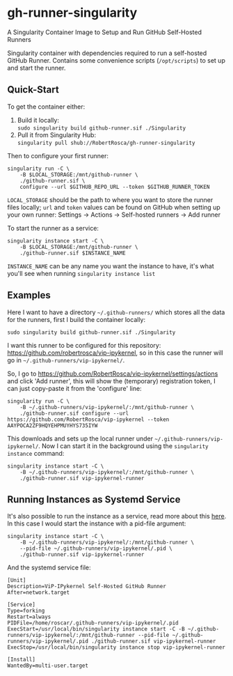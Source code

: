 # gh-runner-singularity
A Singularity Container Image to Setup and Run GitHub Self-Hosted Runners

Singularity container with dependencies required to run a self-hosted GitHub
Runner. Contains some convenience scripts (`/opt/scripts`) to set up and
start the runner.

## Quick-Start

To get the container either:

1. Build it locally:  \
   `sudo singularity build github-runner.sif ./Singularity`
2. Pull it from Singularity Hub:  \
   `singularity pull shub://RobertRosca/gh-runner-singularity`

Then to configure your first runner:

```
singularity run -C \
    -B $LOCAL_STORAGE:/mnt/github-runner \
    ./github-runner.sif \
    configure --url $GITHUB_REPO_URL --token $GITHUB_RUNNER_TOKEN
```

`LOCAL_STORAGE` should be the path to where you want to store the runner
files locally; `url` and `token` values can be found on GitHub when setting
up your own runner: Settings -> Actions -> Self-hosted runners -> Add runner

To start the runner as a service:

```
singularity instance start -C \
    -B $LOCAL_STORAGE:/mnt/github-runner \
    ./github-runner.sif $INSTANCE_NAME
```

`INSTANCE_NAME` can be any name you want the instance to have, it's what
you'll see when running `singularity instance list`

## Examples

Here I want to have a directory `~/.github-runners/` which stores all the data
for the runners, first I build the container locally:

```
sudo singularity build github-runner.sif ./Singularity
```

I want this runner to be configured for this repository:
<https://github.com/robertrosca/vip-ipykernel>, so in this case the runner will
go in `~/.github-runners/vip-ipykernel/`.

So, I go to <https://github.com/RobertRosca/vip-ipykernel/settings/actions> and
click 'Add runner', this will show the (temporary) registration token, I can
just copy-paste it from the 'configure' line:

```
singularity run -C \
    -B ~/.github-runners/vip-ipykernel/:/mnt/github-runner \
    ./github-runner.sif configure --url https://github.com/RobertRosca/vip-ipykernel --token AAYPOCA2ZF9HQYEHPMUYHYS735IYW
```

This downloads and sets up the local runner under
`~/.github-runners/vip-ipykernel/`. Now I can start it in the background using
the `singularity instance` command:

```
singularity instance start -C \
    -B ~/.github-runners/vip-ipykernel/:/mnt/github-runner \
    ./github-runner.sif vip-ipykernel-runner
```

## Running Instances as Systemd Service

It's also possible to run the instance as a service, read more about this
[here](https://sylabs.io/guides/3.5/user-guide/running_services.html#system-integration-pid-files). In this case I would start the instance with
a pid-file argument:

```
singularity instance start -C \
    -B ~/.github-runners/vip-ipykernel/:/mnt/github-runner \
    --pid-file ~/.github-runners/vip-ipykernel/.pid \
    ./github-runner.sif vip-ipykernel-runner
```

And the systemd service file:

```
[Unit]
Description=ViP-IPykernel Self-Hosted GitHub Runner
After=network.target

[Service]
Type=forking
Restart=always
PIDFile=/home/roscar/.github-runners/vip-ipykernel/.pid
ExecStart=/usr/local/bin/singularity instance start -C -B ~/.github-runners/vip-ipykernel/:/mnt/github-runner --pid-file ~/.github-runners/vip-ipykernel/.pid ./github-runner.sif vip-ipykernel-runner
ExecStop=/usr/local/bin/singularity instance stop vip-ipykernel-runner

[Install]
WantedBy=multi-user.target
```
